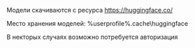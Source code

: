 Модели скачиваются с ресурса https://huggingface.co/

Место хранения моделей: %userprofile%\.cache\huggingface

В некторых случаях возможно потребуется авторизация 